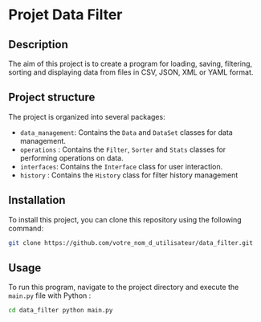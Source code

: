 # Projet Data Filter

## Description

The aim of this project is to create a program for loading, saving, filtering, sorting and displaying data from files in CSV, JSON, XML or YAML format.

## Project structure

The project is organized into several packages:

- `data_management`: Contains the `Data` and `DataSet` classes for data management.
- `operations` : Contains the `Filter`, `Sorter` and `Stats` classes for performing operations on data.
- `interfaces`: Contains the `Interface` class for user interaction.
- `history` : Contains the `History` class for filter history management

## Installation

To install this project, you can clone this repository using the following command:

```bash
git clone https://github.com/votre_nom_d_utilisateur/data_filter.git
```

## Usage

To run this program, navigate to the project directory and execute the `main.py` file with Python :
```bash
cd data_filter python main.py
```



